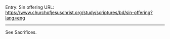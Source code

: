 Entry: Sin offering
URL: https://www.churchofjesuschrist.org/study/scriptures/bd/sin-offering?lang=eng

---

See Sacrifices.
